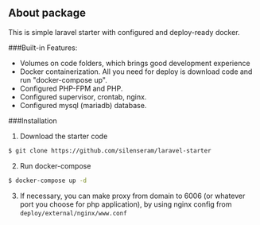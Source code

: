 ## About package

This is simple laravel starter with configured and deploy-ready docker.

###Built-in Features:

- Volumes on code folders, which brings good development experience
- Docker containerization. All you need for deploy is download code and run "docker-compose up".
- Configured PHP-FPM and PHP.
- Configured supervisor, crontab, nginx.
- Configured mysql (mariadb) database.

###Installation

1. Download the starter code
```bash
$ git clone https://github.com/silenseram/laravel-starter
```

2. Run docker-compose
```bash
$ docker-compose up -d
```

3. If necessary, you can make proxy from domain to 6006 (or whatever port you choose for php application), by using nginx config from ```deploy/external/nginx/www.conf```
